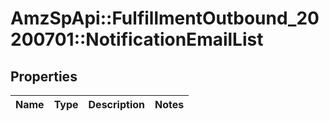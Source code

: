 # AmzSpApi::FulfillmentOutbound_20200701::NotificationEmailList

## Properties
Name | Type | Description | Notes
------------ | ------------- | ------------- | -------------

